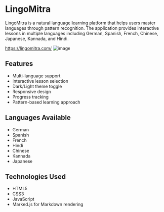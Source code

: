 
# LingoMitra

LingoMitra is a natural language learning platform that helps users master languages through pattern recognition. The application provides interactive lessons in multiple languages including German, Spanish, French, Chinese, Japanese, Kannada, and Hindi.

https://lingomitra.com/
![image](https://github.com/user-attachments/assets/88c279b7-1f21-4761-ae28-df6d36bee784)



## Features

- Multi-language support
- Interactive lesson selection
- Dark/Light theme toggle
- Responsive design
- Progress tracking
- Pattern-based learning approach

## Languages Available

- German
- Spanish
- French
- Hindi
- Chinese
- Kannada
- Japanese

## Technologies Used

- HTML5
- CSS3
- JavaScript
- Marked.js for Markdown rendering
